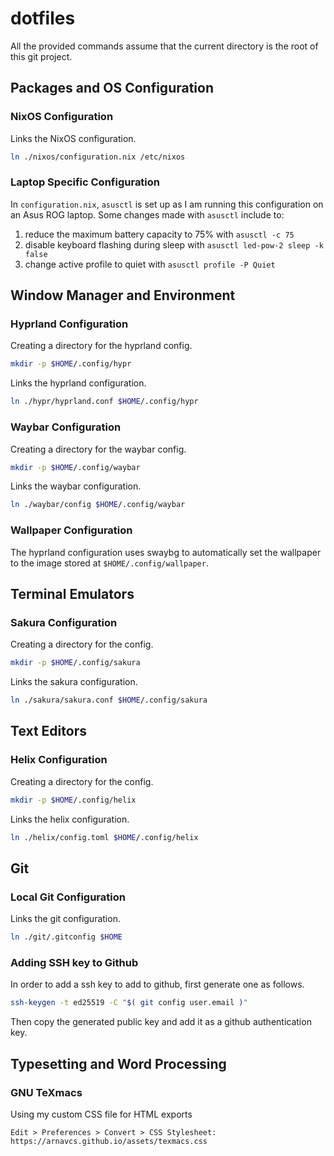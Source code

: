 # dotfiles

All the provided commands assume that the current directory is the root of this 
git project.

## Packages and OS Configuration

### NixOS Configuration

Links the NixOS configuration.
```sh
ln ./nixos/configuration.nix /etc/nixos
```

### Laptop Specific Configuration

In `configuration.nix`, `asusctl` is set up as I am running this configuration 
on an Asus ROG laptop. Some changes made with `asusctl` include to:
1. reduce the maximum battery capacity to 75% with `asusctl -c 75`
1. disable keyboard flashing during sleep with `asusctl led-pow-2 sleep -k false`
1. change active profile to quiet with `asusctl profile -P Quiet`

## Window Manager and Environment

### Hyprland Configuration

Creating a directory for the hyprland config.
```sh
mkdir -p $HOME/.config/hypr
```
Links the hyprland configuration.
```sh
ln ./hypr/hyprland.conf $HOME/.config/hypr
```

### Waybar Configuration

Creating a directory for the waybar config.
```sh
mkdir -p $HOME/.config/waybar
```
Links the waybar configuration.
```sh
ln ./waybar/config $HOME/.config/waybar
```

### Wallpaper Configuration

The hyprland configuration uses swaybg to automatically set the wallpaper to the
image stored at `$HOME/.config/wallpaper`.

## Terminal Emulators

### Sakura Configuration

Creating a directory for the config.
```sh
mkdir -p $HOME/.config/sakura
```
Links the sakura configuration.
```sh
ln ./sakura/sakura.conf $HOME/.config/sakura
```

## Text Editors

### Helix Configuration

Creating a directory for the config.
```sh
mkdir -p $HOME/.config/helix
```
Links the helix configuration.
```sh
ln ./helix/config.toml $HOME/.config/helix
```

## Git

### Local Git Configuration

Links the git configuration.
```sh
ln ./git/.gitconfig $HOME
```

### Adding SSH key to Github

In order to add a ssh key to add to github, first generate one as follows.
```sh
ssh-keygen -t ed25519 -C "$( git config user.email )"
```
Then copy the generated public key and add it as a github authentication key.

## Typesetting and Word Processing

### GNU TeXmacs

Using my custom CSS file for HTML exports
```
Edit > Preferences > Convert > CSS Stylesheet: https://arnavcs.github.io/assets/texmacs.css
```
